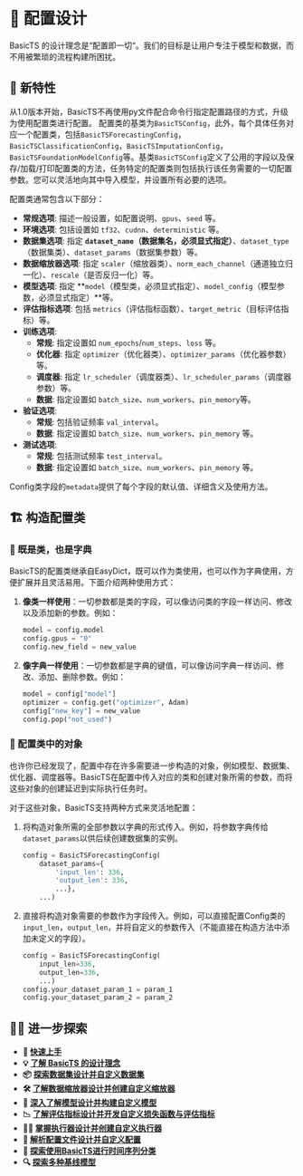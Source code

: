 # 📜 配置设计

BasicTS 的设计理念是“配置即一切“。我们的目标是让用户专注于模型和数据，而不用被繁琐的流程构建所困扰。
## 🎸 新特性
从1.0版本开始，BasicTS不再使用py文件配合命令行指定配置路径的方式，升级为使用配置类进行配置。
配置类的基类为`BasicTSConfig`，此外，每个具体任务对应一个配置类，包括`BasicTSForecastingConfig`，`BasicTSClassificationConfig`，`BasicTSImputationConfig`，`BasicTSFoundationModelConfig`等。基类`BasicTSConfig`定义了公用的字段以及保存/加载/打印配置类的方法，任务特定的配置类则包括执行该任务需要的一切配置参数。您可以灵活地向其中导入模型，并设置所有必要的选项。

配置类通常包含以下部分：

- **常规选项**: 描述一般设置，如配置说明、`gpus`、`seed` 等。
- **环境选项**: 包括设置如 `tf32`、`cudnn`、`deterministic` 等。
- **数据集选项**: 指定 **`dataset_name`（数据集名，必须显式指定）**、`dataset_type`（数据集类）、`dataset_params`（数据集参数）等。
- **数据缩放器选项**: 指定 `scaler`（缩放器类）、`norm_each_channel`（通道独立归一化）、`rescale`（是否反归一化）等。
- **模型选项**: 指定 **`model`（模型类，必须显式指定）、`model_config`（模型参数，必须显式指定）**等。
- **评估指标选项**: 包括 `metrics`（评估指标函数）、`target_metric`（目标评估指标）等。
- **训练选项**:
    - **常规**: 指定设置如 `num_epochs`/`num_steps`、`loss` 等。
    - **优化器**: 指定 `optimizer`（优化器类）、`optimizer_params`（优化器参数）等。
    - **调度器**: 指定 `lr_scheduler`（调度器类）、`lr_scheduler_params`（调度器参数）等。
    - **数据**: 指定设置如 `batch_size`、`num_workers`、`pin_memory`等。
- **验证选项**:
    - **常规**: 包括验证频率 `val_interval`。
    - **数据**: 指定设置如 `batch_size`、`num_workers`、`pin_memory` 等。
- **测试选项**:
    - **常规**: 包括测试频率 `test_interval`。
    - **数据**: 指定设置如 `batch_size`、`num_workers`、`pin_memory` 等。

Config类字段的`metadata`提供了每个字段的默认值、详细含义及使用方法。

## 🏗️ 构造配置类
### 👥 既是类，也是字典
BasicTS的配置类继承自EasyDict，既可以作为类使用，也可以作为字典使用，方便扩展并且灵活易用。下面介绍两种使用方式：
1. **像类一样使用**：一切参数都是类的字段，可以像访问类的字段一样访问、修改以及添加新的参数。例如：
	```python
	model = config.model
	config.gpus = "0"
	config.new_field = new_value
	```
2. **像字典一样使用**：一切参数都是字典的键值，可以像访问字典一样访问、修改、添加、删除参数。例如：
	```python
	model = config["model"]
	optimizer = config.get("optimizer", Adam)
	config["new_key"] = new_value
	config.pop("not_used")
	```

### 🔨 配置类中的对象
也许你已经发现了，配置中存在许多需要进一步构造的对象，例如模型、数据集、优化器、调度器等。BasicTS在配置中传入对应的类和创建对象所需的参数，而将这些对象的创建延迟到实际执行任务时。

对于这些对象，BasicTS支持两种方式来灵活地配置：
1. 将构造对象所需的全部参数以字典的形式传入。例如，将参数字典传给`dataset_params`以供后续创建数据集的实例。
	```python
	config = BasicTSForecastingConfig(
		dataset_params={
			'input_len': 336,
			'output_len': 336,
			...},
		...)
	 ```
2. 直接将构造对象需要的参数作为字段传入。例如，可以直接配置Config类的`input_len`，`output_len`，并将自定义的参数传入（不能直接在构造方法中添加未定义的字段）。
	```python
	config = BasicTSForecastingConfig(
		input_len=336,
		output_len=336,
		...)
	config.your_dataset_param_1 = param_1
	config.your_dataset_param_2 = param_2
	```

## 🧑‍💻 进一步探索

- **🎉 [快速上手](./getting_started_cn.md)**
- **💡 [了解 BasicTS 的设计理念](./overall_design_cn.md)**
- **📦 [探索数据集设计并自定义数据集](./dataset_design_cn.md)**
- **🛠️ [了解数据缩放器设计并创建自定义缩放器](./scaler_design_cn.md)**
- **🧠 [深入了解模型设计并构建自定义模型](./model_design_cn.md)**
- **📉 [了解评估指标设计并开发自定义损失函数与评估指标](./metrics_design_cn.md)**
- **🏃‍♂️ [掌握执行器设计并创建自定义执行器](runner_and_pipeline_cn.md)**
- **📜 [解析配置文件设计并自定义配置](./config_design_cn.md)**
- **🎯 [探索使用BasicTS进行时间序列分类](./time_series_classification_cn.md)**
- **🔍 [探索多种基线模型](../baselines/)**
